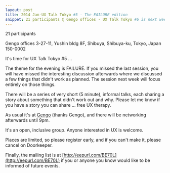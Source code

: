 ```yaml
---
layout: post
title: 2014 Jan-UX Talk Tokyo #5 - The FAILURE edition
snippet: 21 participants @ Gengo offices - UX Talk Tokyo #6 is next week on Wednesday 19th, and there will be two talks - Ryan (from Up -
---
```

21 participants

Gengo offices 3-27-11, Yushin bldg 8F, Shibuya, Shibuya-ku, Tokyo, Japan 150-0002

It's time for UX Talk Tokyo #5 ...

The theme for the evening is FAILURE.  If you missed the last session, you will have missed the interesting discussion afterwards where we discussed a few things that didn't work as planned. The session next week will focus entirely on those things.

There will be a series of very short (5 minute), informal talks, each sharing a story about something that didn't work out and why. Please let me know if you have a story you can share ... free UX therapy.

As usual it's at [Gengo](http://gengo.com) (thanks Gengo), and there will be networking afterwards until 9pm.

It's an open, inclusive group. Anyone interested in UX is welcome.

Places are limited, so please register early, and if you can't make it, please cancel on Doorkeeper.

Finally, the mailing list is at [http://eepurl.com/BE70L](http://eepurl.com/BE70L) if you or anyone you know would like to be informed of future events.

